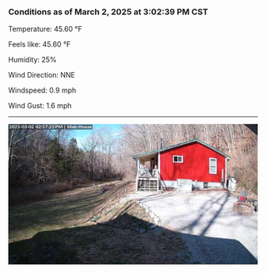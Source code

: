 ### Conditions as of March 2, 2025 at 3:02:39 PM CST 

Temperature: 45.60 &deg;F

Feels like: 45.60 &deg;F

Humidity: 25%

Wind Direction: NNE

Windspeed: 0.9 mph

Wind Gust: 1.6 mph

---

<img src="./images/latest.jpeg"/>

